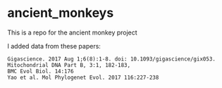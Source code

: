 # ancient_monkeys

This is a repo for the ancient monkey project

I added data from these papers:
```
Gigascience. 2017 Aug 1;6(8):1-8. doi: 10.1093/gigascience/gix053.
Mitochondrial DNA Part B, 3:1, 182-183,
BMC Evol Biol. 14:176
Yao et al. Mol Phylogenet Evol. 2017 116:227-238
```
